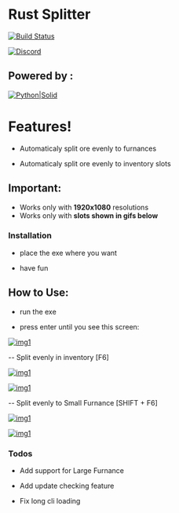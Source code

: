 # **Rust Splitter**
[![Build Status](https://i.imgur.com/nvYOf83.png)]()

[![Discord](https://i.imgur.com/EaKywLS.png)](https://discord.gg/zPVuXCm)
## Powered by :
[![Python|Solid](https://i.imgur.com/VgBng7S.png)]()


# **Features!**

  - Automaticaly split ore evenly to furnances
  
  - Automaticaly split ore evenly to inventory slots
  
## **Important:**
- Works only with **1920x1080** resolutions
- Works only with **slots shown in gifs below**

### Installation

- place the exe where you want

- have fun

## **How to Use:**

- run the exe

- press enter until you see this screen:

[![img1](https://i.imgur.com/4DHPbyb.png)]()

-- Split evenly in inventory [F6]

[![img1](https://media3.giphy.com/media/Qw2eIo8CTtxQbPja86/giphy.gif)]()

[![img1](https://media1.giphy.com/media/lTSEE8YD0xUHE5R6wm/giphy.gif)]()

-- Split evenly to Small Furnance [SHIFT + F6]

[![img1](https://media2.giphy.com/media/kDHJekJ9GcyhKFv5kU/giphy.gif)]()

[![img1](https://media3.giphy.com/media/ZCBycDcxdlfDLWztm7/giphy.gif)]()

### Todos

 - Add support for Large Furnance
 
 - Add update checking feature
 
 - Fix long cli loading

